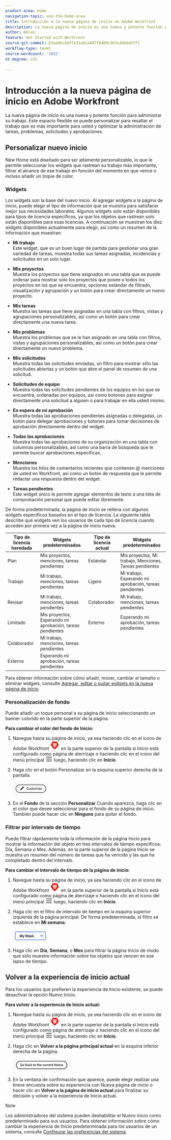 ```yaml
---
product-area: home
navigation-topic: use-the-home-area
title: Introducción a la nueva página de inicio en Adobe Workfront
description: La nueva página de inicio es una nueva y potente función para administrar su trabajo.
author: Nolan
feature: Get Started with Workfront
source-git-commit: 63aa6bcbdf7e31a61a497f8d89c3bfe3debd5ff1
workflow-type: tm+mt
source-wordcount: '1032'
ht-degree: 21%

---
```



# Introducción a la nueva página de inicio en Adobe Workfront

La nueva página de inicio es una nueva y potente función para administrar su trabajo. Este espacio flexible se puede personalizar para resaltar el trabajo que es más importante para usted y optimizar la administración de tareas, problemas, solicitudes y aprobaciones.

## Personalizar nuevo inicio

New Home está diseñado para ser altamente personalizable, lo que le permite seleccionar los widgets que rastrean su trabajo más importante, filtrar el alcance de ese trabajo en función del momento en que vence o incluso añadir un toque de color.

### Widgets

Los widgets son la base del nuevo inicio. Al agregar widgets a la página de inicio, puede elegir el tipo de información que se muestra para satisfacer mejor sus necesidades laborales. Algunos widgets solo están disponibles para tipos de licencia específicos, ya que los objetos que rastrean solo están disponibles para esas licencias. A continuación se muestran los diez widgets disponibles actualmente para elegir, así como un resumen de la información que muestran:

* **Mi trabajo**\
    Este widget, que es un buen lugar de partida para gestionar una gran variedad de tareas, muestra todas sus tareas asignadas, incidencias y solicitudes en un solo lugar.

* **Mis proyectos**\
    Muestra los proyectos que tiene asignados en una tabla que se puede ordenar para mostrar solo los proyectos que posee o todos los proyectos en los que se encuentra; opciones estándar de filtrado, visualización y agrupación y un botón para crear directamente un nuevo proyecto.

* **Mis tareas**\
    Muestra las tareas que tiene asignadas en una tabla con filtros, vistas y agrupaciones personalizables, así como un botón para crear directamente una nueva tarea.

* **Mis problemas**\
    Muestra los problemas que se le han asignado en una tabla con filtros, vistas y agrupaciones personalizables, así como un botón para crear directamente un nuevo problema.

* **Mis solicitudes**\
    Muestra todas las solicitudes enviadas, un filtro para mostrar sólo las solicitudes abiertas y un botón que abre el panel de resumen de una solicitud.

* **Solicitudes de equipo**\
    Muestra todas las solicitudes pendientes de los equipos en los que se encuentra, ordenadas por equipos, así como botones para asignar directamente una solicitud a alguien o para trabajar en ella usted mismo.

* **En espera de mi aprobación**\
    Muestra todas las aprobaciones pendientes asignadas o delegadas, un botón para delegar aprobaciones y botones para tomar decisiones de aprobación directamente dentro del widget.

* **Todas las aprobaciones**\
    Muestra todas las aprobaciones de su organización en una tabla con columnas personalizables, así como una barra de búsqueda que le permite buscar aprobaciones específicas.

* **Menciones**\
    Muestra los hilos de comentarios recientes que contienen @ menciones de usted en Workfront, así como un botón de respuesta que le permite redactar una respuesta dentro del widget.

* **Tareas pendientes**\
    Este widget único le permite agregar elementos de texto a una lista de comprobación personal que puede editar libremente.

De forma predeterminada, la página de inicio se rellena con algunos widgets específicos basados en el tipo de licencia. La siguiente tabla describe qué widgets ven los usuarios de cada tipo de licencia cuando acceden por primera vez a la página de inicio nueva.

| **Tipo de licencia heredada** | **Widgets predeterminados** | **Tipo de licencia actual** | **Widgets predeterminados** |
|---|---|---|---|
| Plan | Mis proyectos, menciones, tareas pendientes | Estándar | Mis proyectos, Mi trabajo, Menciones, Tareas pendientes |
| Trabajo | Mi trabajo, menciones, tareas pendientes | Ligero | Mi trabajo, Esperando mi aprobación, tareas pendientes |
| Revisar | Mi trabajo, menciones, tareas pendientes | Colaborador | Mi trabajo, menciones, tareas pendientes |
| Limitado | Mis proyectos, Esperando mi aprobación, tareas pendientes | Externo | Esperando mi aprobación, tareas pendientes |
| Colaborador | Mi trabajo, menciones, tareas pendientes |  |  |
| Externo | Esperando mi aprobación, tareas pendientes |  |  |

Para obtener información sobre cómo añadir, mover, cambiar el tamaño o eliminar widgets, consulte [Agregar, editar o quitar widgets en la nueva página de inicio](/help/quicksilver/workfront-basics/using-home/new-home/add-edit-remove-widgets-in-new-home.md)

### Personalización de fondo

Puede añadir un toque personal a su página de inicio seleccionando un banner colorido en la parte superior de la página.

**Para cambiar el color del fondo de Inicio:**

1. Navegue hasta su página de inicio, ya sea haciendo clic en el icono de Adobe Workfront ![Icono de Adobe Workfront](../new-home/assets/home-icon-30x29.png) en la parte superior de la pantalla si Inicio está configurado como página de aterrizaje o haciendo clic en el icono del menú principal ![Icono del menú principal](../new-home/assets/main-menu-icon-left-nav.png) luego, haciendo clic en **Inicio**.

1. Haga clic en el botón Personalizar en la esquina superior derecha de la pantalla.

   ![Botón Personalizar](../new-home/assets/customize-button.png)

1. En el **Fondo** de la sección **Personalizar** Cuando aparezca, haga clic en el color que desee seleccionar para el fondo de su página de inicio. También puede hacer clic en **Ninguno** para quitar el fondo.

### Filtrar por intervalo de tiempo

Puede filtrar rápidamente toda la información de la página Inicio para mostrar la información del objeto en tres intervalos de tiempo específicos: Día, Semana o Mes. Además, en la parte superior de la página Inicio se muestra un resumen del número de tareas que ha vencido y las que ha completado dentro del intervalo.

**Para cambiar el intervalo de tiempo de la página de inicio:**

1. Navegue hasta su página de inicio, ya sea haciendo clic en el icono de Adobe Workfront ![Icono de Adobe Workfront](../new-home/assets/home-icon-30x29.png) en la parte superior de la pantalla si Inicio está configurado como página de aterrizaje o haciendo clic en el icono del menú principal ![Icono del menú principal](../new-home/assets/main-menu-icon-left-nav.png) luego, haciendo clic en **Inicio**.

1. Haga clic en el filtro de intervalo de tiempo en la esquina superior izquierda de la página principal. De forma predeterminada, el filtro se establece en **Mi semana**.

   ![Menú desplegable de filtro de intervalo de tiempo](../new-home/assets/time-range-filter-dropdown-home.png)

1. Haga clic en **Día**, **Semana**, o **Mes** para filtrar la página Inicio de modo que sólo muestre información sobre los objetos que vencen en ese lapso de tiempo.

## Volver a la experiencia de inicio actual

Para los usuarios que prefieren la experiencia de Inicio existente, se puede desactivar la opción Nuevo Inicio.


**Para volver a la experiencia de Inicio actual:**

1. Navegue hasta su página de inicio, ya sea haciendo clic en el icono de Adobe Workfront ![Icono de Adobe Workfront](../new-home/assets/home-icon-30x29.png) en la parte superior de la pantalla si Inicio está configurado como página de aterrizaje o haciendo clic en el icono del menú principal ![Icono del menú principal](../new-home/assets/main-menu-icon-left-nav.png) luego, haciendo clic en **Inicio**.

1. Haga clic en **Volver a la página principal actual** en la esquina inferior derecha de la página.

   ![Volver al botón Inicio actual](../new-home/assets/go-back-to-current-home-button.png)

1. En la ventana de confirmación que aparece, puede elegir realizar una breve encuesta sobre su experiencia con Nueva página de inicio o hacer clic en **Volver a la página de inicio actual** para finalizar su decisión y volver a la experiencia de Inicio actual.

>[!NOTE]
>
> Los administradores del sistema pueden deshabilitar el Nuevo inicio como predeterminado para sus usuarios. Para obtener información sobre cómo cambiar la experiencia de Inicio predeterminada para los usuarios de un sistema, consulte [Configurar las preferencias del sistema](/help/quicksilver/administration-and-setup/manage-workfront/security/configure-security-preferences.md).
